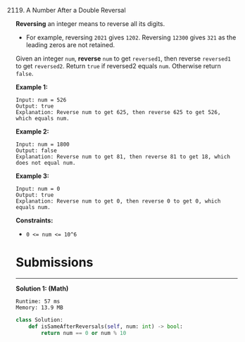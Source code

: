 2119. A Number After a Double Reversal

**Reversing** an integer means to reverse all its digits.

* For example, reversing `2021` gives `1202`. Reversing `12300` gives `321` as the leading zeros are not retained.

Given an integer `num`, **reverse** `num` to get `reversed1`, then reverse `reversed1` to get `reversed2`. Return `true` if reversed2 equals `num`. Otherwise return `false`.

 

**Example 1:**
```
Input: num = 526
Output: true
Explanation: Reverse num to get 625, then reverse 625 to get 526, which equals num.
```

**Example 2:**
```
Input: num = 1800
Output: false
Explanation: Reverse num to get 81, then reverse 81 to get 18, which does not equal num.
```

**Example 3:**
```
Input: num = 0
Output: true
Explanation: Reverse num to get 0, then reverse 0 to get 0, which equals num.
```

**Constraints:**

* `0 <= num <= 10^6`

# Submissions
---
**Solution 1: (Math)**
```
Runtime: 57 ms
Memory: 13.9 MB
```
```python
class Solution:
    def isSameAfterReversals(self, num: int) -> bool:
        return num == 0 or num % 10
```

